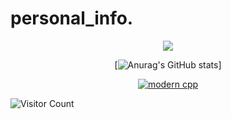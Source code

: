# personal_info.
<div id="title" align=center>
  
![](https://cdn.luogu.com.cn/upload/image_hosting/p6ztii1a.png)

[![Anurag's GitHub stats](https://github-readme-stats.vercel.app/api?username=CompJIN&show_icons=true&theme=tokyonight)]

[![modern cpp](https://img.shields.io/badge/code-Modern%20C++-blue)](https://learn.microsoft.com/zh-cn/cpp/cpp/welcome-back-to-cpp-modern-cpp) 

</div>


![Visitor Count](https://profile-counter.glitch.me/Mq-b/count.svg)



